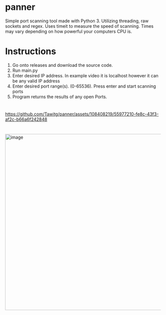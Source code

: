 # panner
Simple port scanning tool made with Python 3. Utilizing threading, raw sockets and regex.
Uses timeit to measure the speed of scanning. Times may vary depending on how powerful your computers CPU is.
# Instructions
1. Go onto releases and download the source code.
2. Run main.py
3. Enter desired IP address. In example video it is localhost however it can be any valid IP address
4. Enter desired port range(s). (0-65536). Press enter and start scanning ports
5. Program returns the results of any open Ports. 
#
https://github.com/Tawitg/panner/assets/108408219/55977210-fe8c-43f3-af2c-b66a6f242848
#
<img width="569" alt="image" src="https://user-images.githubusercontent.com/108408219/208313299-28a19c6a-0388-4939-8d80-4b209be1250a.png">


